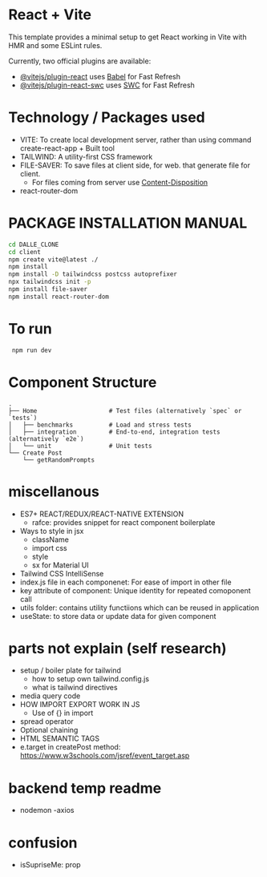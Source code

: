 # React + Vite

This template provides a minimal setup to get React working in Vite with HMR and some ESLint rules.

Currently, two official plugins are available:

- [@vitejs/plugin-react](https://github.com/vitejs/vite-plugin-react/blob/main/packages/plugin-react/README.md) uses [Babel](https://babeljs.io/) for Fast Refresh
- [@vitejs/plugin-react-swc](https://github.com/vitejs/vite-plugin-react-swc) uses [SWC](https://swc.rs/) for Fast Refresh

# Technology / Packages used

- VITE: To create local development server, rather than using command create-react-app + Built tool
- TAILWIND: A utility-first CSS framework
- FILE-SAVER: To save files at client side, for web. that generate file for client.
  - For files coming from server use [Content-Disposition](https://github.com/eligrey/FileSaver.js/wiki/Saving-a-remote-file#using-http-header)
- react-router-dom

# PACKAGE INSTALLATION MANUAL

```bash
cd DALLE_CLONE
cd client
npm create vite@latest ./
npm install
npm install -D tailwindcss postcss autoprefixer
npx tailwindcss init -p
npm install file-saver
npm install react-router-dom

```

# To run

```bash
 npm run dev
```

# Component Structure

    .
    ├── Home                    # Test files (alternatively `spec` or `tests`)
    │   ├── benchmarks          # Load and stress tests
    │   ├── integration         # End-to-end, integration tests (alternatively `e2e`)
    │   └── unit                # Unit tests
    └── Create Post
        └── getRandomPrompts

# miscellanous

- ES7+ REACT/REDUX/REACT-NATIVE EXTENSION
  - rafce: provides snippet for react component boilerplate
- Ways to style in jsx
  - className
  - import css
  - style
  - sx for Material UI
- Tailwind CSS IntelliSense
- index.js file in each componenet: For ease of import in other file
- key attribute of component: Unique identity for repeated comoponent call
- utils folder: contains utility functiions which can be reused in application
- useState: to store data or update data for given component

# parts not explain (self research)

- setup / boiler plate for tailwind
  - how to setup own tailwind.config.js
  - what is tailwind directives
- media query code
- HOW IMPORT EXPORT WORK IN JS
  - Use of {} in import
- spread operator
- Optional chaining
- HTML SEMANTIC TAGS
- e.target in createPost method: https://www.w3schools.com/jsref/event_target.asp

# backend temp readme

- nodemon
  -axios

# confusion

- isSupriseMe: prop
